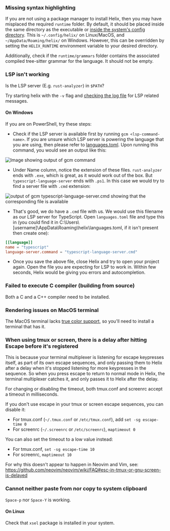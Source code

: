 ### Missing syntax highlighting

If you are not using a package manager to install Helix, then you may have misplaced the required `runtime` folder. By default, it should be placed inside the same directory as the executable or [inside the system's config directory](https://docs.rs/dirs/4.0.0/dirs/fn.config_dir.html). This is `~/.config/helix/` on Linux/MacOS, and `~/AppData/Roaming/helix/` on Windows. However, this can be overridden by setting the `HELIX_RUNTIME` environment variable to your desired directory.

Additionally, check if the `runtime/grammars` folder contains the associated compiled tree-sitter grammar for the language. It should not be empty.

### LSP isn't working

Is the LSP server (E.g. `rust-analyzer`) in `$PATH`?

Try starting helix with the `-v` flag and [checking the log file](https://github.com/helix-editor/helix/wiki/FAQ#access-the-log-file) for LSP related messages.

#### On Windows

If you are on PowerShell, try these steps:
- Check if the LSP server is available first by running `gcm <lsp-command-name>`. If you are unsure which LSP server is powering the language that you are using, then please refer to [languages.toml](https://github.com/helix-editor/helix/blob/master/languages.toml). Upon running this command, you would see an output like this:

![Image showing output of gcm command](https://i.imgur.com/cJmVLCy.png) 

- Under Name column, notice the extension of these files. `rust-analyzer` ends with `.exe`, which is great, as it would work out of the box. But `typescript-language-server` ends with `.ps1`. In this case we would try to find a server file with `.cmd` extension:

![output of `gcm typescript-language-server.cmd` showing that the corresponding file is available](https://i.imgur.com/SV86JLp.png)

- That's good, we do have a `.cmd` file with us. We would use this filename as our LSP server for TypeScript. Open `languages.toml` file and type this in (you could find it in C:\Users\\[username]\AppData\Roaming\helix\languages.toml, if it isn't present then create one):

```toml
[[language]]
name = "typescript"
language-server.command = "typescript-language-server.cmd"
```

- Once you save the above file, close Helix and try to open your project again. Open the file you are expecting for LSP to work in. Within few seconds,  Helix would be giving you errors and autocompletion.

### Failed to execute C compiler (building from source)

Both a C and a C++ compiler need to be installed.

### Rendering issues on MacOS terminal

The MacOS terminal lacks [true color support](https://gist.github.com/XVilka/8346728), so you'll need to install a terminal that has it.

### When using tmux or screen, there is a delay after hitting Escape before it's registered

This is because your terminal multiplexer is listening for escape keypresses itself, as part of its own escape sequences, and only passing them to Helix after a delay when it's stopped listening for more keypresses in the sequence.
So when you press escape to return to normal mode in Helix, the terminal multiplexer catches it, and only passes it to Helix after the delay. 

For changing or disabling the timeout, both tmux.conf and screenrc accept a timeout in milliseconds.

If you don't use escape in your tmux or screen escape sequences, you can disable it:
- For tmux.conf (`~/.tmux.conf` or `/etc/tmux.conf`), add `set -sg escape-time 0`
- For screenrc (`~/.screenrc` or `/etc/screenrc`), `maptimeout 0`

You can also set the timeout to a low value instead:
- For tmux.conf, `set -sg escape-time 10`
- For screenrc, `maptimeout 10`

For why this doesn't appear to happen in Neovim and Vim, see: https://github.com/neovim/neovim/wiki/FAQ#esc-in-tmux-or-gnu-screen-is-delayed

### Cannot neither paste from nor copy to system clipboard
`Space-p` nor `Space-Y` is working.
#### On Linux
Check that `xsel` package is installed in your system.
